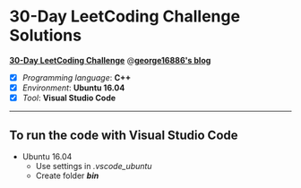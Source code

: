 # 30-Day LeetCoding Challenge Solutions

[**30-Day LeetCoding Challenge**](https://george16886.gitlab.io/categories/LeetCode/30-Day-LeetCoding-Challenge/) @[**george16886's blog**](https://george16886.gitlab.io)

* [x] *Programming language*: **C++**
* [x] *Environment*: **Ubuntu 16.04**
* [x] *Tool*: **Visual Studio Code** 

---

## To run the code with Visual Studio Code 

* Ubuntu 16.04
  * Use settings in *.vscode_ubuntu*
  * Create folder ***bin*** 
